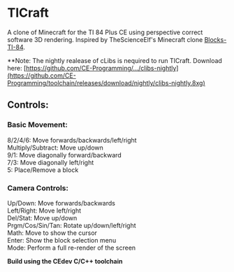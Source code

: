 # TICraft
A clone of Minecraft for the TI 84 Plus CE using perspective correct software 3D rendering.
Inspired by TheScienceElf's Minecraft clone [Blocks-TI-84](https://github.com/TheScienceElf/Blocks-TI-84).

**Note: The nightly realease of cLibs is nequired to run TICraft. Download here: [https://github.com/CE-Programming/.../clibs-nightly](https://github.com/CE-Programming/toolchain/releases/download/nightly/clibs-nightly.8xg)
## Controls:
### Basic Movement:
8/2/4/6: Move forwards/backwards/left/right  
Multiply/Subtract: Move up/down  
9/1: Move diagonally forward/backward  
7/3: Move diagonally left/right  
5: Place/Remove a block  
### Camera Controls:
Up/Down: Move forwards/backwards  
Left/Right: Move left/right  
Del/Stat: Move up/down  
Prgm/Cos/Sin/Tan: Rotate up/down/left/right  
Math: Move to show the cursor  
Enter: Show the block selection menu  
Mode: Perform a full re-render of the screen


**Build using the CEdev C/C++ toolchain**
